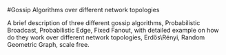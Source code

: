 #Gossip Algorithms over different network topologies

A brief description of three different gossip algorithms, Probabilistic Broadcast, Probabilistic Edge, Fixed Fanout, with detailed example on how do they work over different network topologies, Erdős\\Rényi, Random Geometric Graph, scale free.
